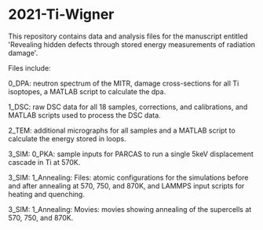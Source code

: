# 2021-Ti-Wigner

This repository contains data and analysis files for the manuscript entitled 'Revealing hidden defects through stored energy measurements of radiation damage'.

Files include:

0_DPA: neutron spectrum of the MITR, damage cross-sections for all Ti isoptopes, a MATLAB script to calculate the dpa.

1_DSC: raw DSC data for all 18 samples, corrections, and calibrations, and MATLAB scripts used to process the DSC data.

2_TEM: additional micrographs for all samples and a MATLAB script to calculate the energy stored in loops.

3_SIM: 0_PKA: sample inputs for PARCAS to run a single 5keV displacement cascade in Ti at 570K.

3_SIM: 1_Annealing: Files: atomic configurations for the simulations before and after annealing at 570, 750, and 870K, and LAMMPS input scripts for heating and quenching.

3_SIM: 1_Annealing: Movies: movies showing annealing of the supercells at 570, 750, and 870K.
